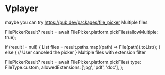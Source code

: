 # Vplayer


maybe you can try https://pub.dev/packages/file_picker Multiple files

FilePickerResult? result = await FilePicker.platform.pickFiles(allowMultiple: true);

if (result != null) {
  List<File> files = result.paths.map((path) => File(path)).toList();
} else {
  // User canceled the picker
}
Multiple files with extension filter

FilePickerResult? result = await FilePicker.platform.pickFiles(
  type: FileType.custom,
  allowedExtensions: ['jpg', 'pdf', 'doc'],
);

